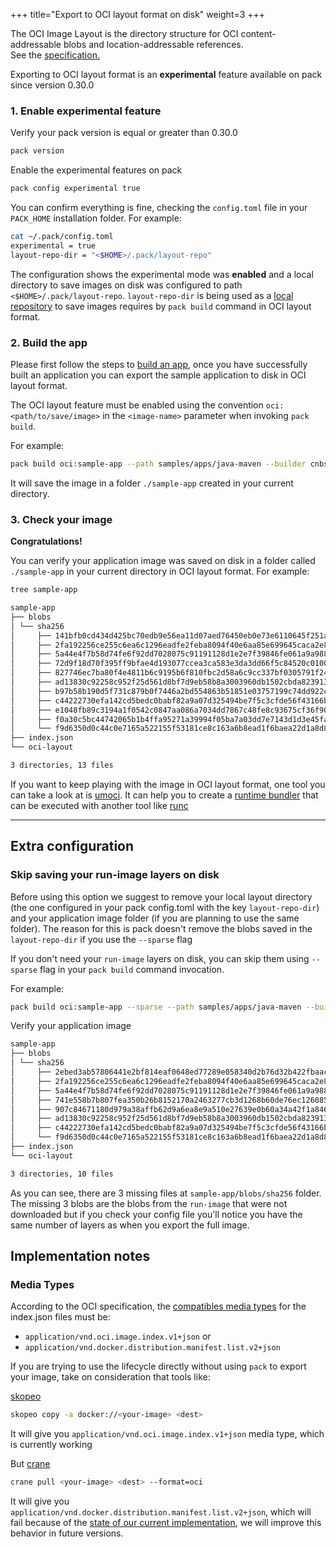 +++
title="Export to OCI layout format on disk"
weight=3
+++

<!--more-->

<div class="quote mb-4">
    The OCI Image Layout is the directory structure for OCI content-addressable blobs and location-addressable references.
    <div class="author">See the <a href="https://github.com/opencontainers/image-spec/blob/main/image-layout.md">specification.</a></div>
</div>

Exporting to OCI layout format is an **experimental** feature available on pack since version 0.30.0

### 1. Enable experimental feature

Verify your pack version is equal or greater than 0.30.0

```bash
pack version
```

Enable the experimental features on pack

```bash
pack config experimental true
```

You can confirm everything is fine, checking the `config.toml` file in your `PACK_HOME` installation folder. For example:

```bash
cat ~/.pack/config.toml
experimental = true
layout-repo-dir = "<$HOME>/.pack/layout-repo"
```

The configuration shows the experimental mode was **enabled** and a local directory to save images on disk was configured to path `<$HOME>/.pack/layout-repo`. `layout-repo-dir` is being used as a [local repository](https://github.com/buildpacks/rfcs/blob/main/text/0119-export-to-oci.md#how-it-works) 
to save images requires by `pack build` command in OCI layout format.

### 2. Build the app

Please first follow the steps to [build an app](/docs/for-app-developers/tutorials/basic-app), once you have successfully built an application you can export the sample application to disk in OCI layout format. 

The OCI layout feature must be enabled using the convention `oci:<path/to/save/image>` in the `<image-name>` parameter when invoking `pack build`.

For example:

```bash
pack build oci:sample-app --path samples/apps/java-maven --builder cnbs/sample-builder:bionic
```

It will save the image in a folder `./sample-app` created in your current directory.

### 3. Check your image

**Congratulations!**

You can verify your application image was saved on disk in a folder called `./sample-app` in your current directory in OCI layout format. For example:

```bash
tree sample-app

sample-app
├── blobs
│ └── sha256
│     ├── 141bfb0cd434d425bc70edb9e56ea11d07aed76450eb0e73e6110645f251a8d3
│     ├── 2fa192256ce255c6ea6c1296eadfe2feba8094f40e6aa85e699645caca2e85d8
│     ├── 5a44e4f7b58d74fe6f92dd7028075c91191128d1e2e7f39846fe061a9a98836e
│     ├── 72d9f18d70f395ff9bfae4d193077ccea3ca583e3da3dd66f5c84520c0100727
│     ├── 827746ec7ba80f4e4811b6c9195b6f810fbc2d58a6c9cc337bf0305791f24e97
│     ├── ad13830c92258c952f25d561d8bf7d9eb58b8a3003960db1502cbda8239130b5
│     ├── b97b58b190d5f731c879b0f7446a2bd554863b51851e03757199c74dd922ce61
│     ├── c44222730efa142cd5bedc0babf82a9a07d325494be7f5c3cfde56f43166b65f
│     ├── e1048fb89c3194a1f0542c0847aa086a7034dd7867c48fe8c93675cf36f90610
│     ├── f0a30c5bc44742065b1b4ffa95271a39994f05ba7a03dd7e7143d1d3e45fa0b1
│     └── f9d6350d0c44c0e7165a522155f53181ce8c163a6b8ead1f6baea22d1a8d8a78
├── index.json
└── oci-layout  

3 directories, 13 files
```
If you want to keep playing with the image in  OCI layout format, one tool you can take a look at is [umoci](https://umo.ci/). It can help you to create a 
[runtime bundler](https://github.com/opencontainers/runtime-spec) that can be executed with another tool like [runc](https://github.com/opencontainers/runc)

---

## Extra configuration

### Skip saving your run-image layers on disk

Before using this option we suggest to remove your local layout directory (the one configured in your pack config.toml with the key `layout-repo-dir`) and 
your application image folder (if you are planning to use the same folder). The reason for this is pack doesn't remove the blobs saved in the `layout-repo-dir` if you use the `--sparse` flag 

If you don't need your `run-image` layers on disk, you can skip them using `--sparse` flag in your `pack build` command invocation.

For example:

```bash
pack build oci:sample-app --sparse --path samples/apps/java-maven --builder cnbs/sample-builder:bionic
```

Verify your application image

```bash
sample-app
├── blobs
│ └── sha256
│     ├── 2ebed3ab57806441e2bf814eaf0648ed77289e058340d2b76d32b422fbaac5d8
│     ├── 2fa192256ce255c6ea6c1296eadfe2feba8094f40e6aa85e699645caca2e85d8
│     ├── 5a44e4f7b58d74fe6f92dd7028075c91191128d1e2e7f39846fe061a9a98836e
│     ├── 741e558b7b807fea350b26b8152170a2463277cb3d1268b60de76ec12608518a
│     ├── 907c84671180d979a38affb62d9a6ea8e9a510e27639e0b60a34a42f1a846ddc
│     ├── ad13830c92258c952f25d561d8bf7d9eb58b8a3003960db1502cbda8239130b5
│     ├── c44222730efa142cd5bedc0babf82a9a07d325494be7f5c3cfde56f43166b65f
│     └── f9d6350d0c44c0e7165a522155f53181ce8c163a6b8ead1f6baea22d1a8d8a78
├── index.json
└── oci-layout

3 directories, 10 files
```

As you can see, there are 3 missing files at `sample-app/blobs/sha256` folder. The missing 3 blobs are the blobs from the 
`run-image` that were not downloaded but if you check your config file you'll notice you have the same number of layers as 
when you export the full image.

## Implementation notes

### Media Types

According to the OCI specification, the [compatibles media types](https://github.com/opencontainers/image-spec/blob/main/media-types.md#compatibility-matrix) for the index.json files must be:

- `application/vnd.oci.image.index.v1+json` or
- `application/vnd.docker.distribution.manifest.list.v2+json` 

If you are trying to use the lifecycle directly without using `pack` to export your image, take on consideration that tools like:

[skopeo](https://github.com/containers/skopeo)
```bash
skopeo copy -a docker://<your-image> <dest>
```
It will give you `application/vnd.oci.image.index.v1+json` media type, which is currently working

But [crane](https://github.com/google/go-containerregistry/tree/main/cmd/crane) 

```bash
crane pull <your-image> <dest> --format=oci
```
It will give you `application/vnd.docker.distribution.manifest.list.v2+json`, which will fail because of the [state of our current implementation](https://github.com/buildpacks/rfcs/pull/203#discussion_r1092449172), we will improve this behavior in future versions.





